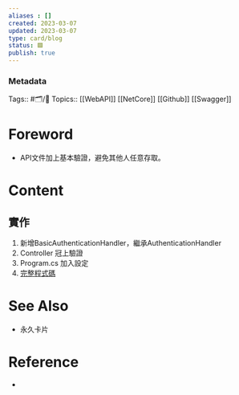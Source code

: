 ```yaml
---
aliases : []
created: 2023-03-07
updated: 2023-03-07
type: card/blog
status: 🟩
publish: true
---
```

### Metadata
Tags:: #🗂️/🌱️
Topics:: [[WebAPI]] [[NetCore]] [[Github]] [[Swagger]]

# Foreword
- API文件加上基本驗證，避免其他人任意存取。

# Content
## 實作
1. 新增BasicAuthenticationHandler，繼承AuthenticationHandler
2. Controller 冠上驗證
3. Program.cs 加入設定
4. [完整程式碼](https://github.com/kimx/SwaggerBasicAuthenticationLab)


# See Also
- 永久卡片

# Reference
- 